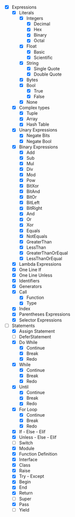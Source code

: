 - [X] Expressions
    - [X] Literals
        - [X] Integers
            - [X] Decimal
            - [X] Hex
            - [X] Binary
            - [X] Octal
        - [X] Float
            - [X] Basic
            - [X] Scientific
        - [X] String
            - [X] Single Quote
            - [X] Double Quote
        - [X] Bytes
        - [X] Bool
            - [X] True
            - [X] False
        - [X] None
    - [X] Complex types
        - [X] Tuple
        - [X] Array
        - [X] Hash Table
    - [X] Unary Expressions
        - [X] Negate Bits
        - [X] Negate Bool
    - [X] Binary Expressions
        - [X] Add
        - [X] Sub
        - [X] Mul
        - [X] Div
        - [X] Mod
        - [X] Pow
        - [X] BitXor
        - [X] BitAnd
        - [X] BitOr
        - [X] BitLeft
        - [X] BitRight
        - [X] And
        - [X] Or
        - [X] Xor
        - [X] Equals
        - [X] NotEquals
        - [X] GreaterThan
        - [X] LessThan
        - [X] GreaterThanOrEqual
        - [X] LessThanOrEqual
    - [X] Lambda Expressions
    - [X] One Line If
    - [X] One Line Unless
    - [X] Identifiers
    - [X] Generators
    - [X] Call
        - [X] Function
        - [X] Type
    - [X] Index
    - [X] Parentheses Expressions
    - [X] Selector Expressions
- [ ] Statements
    - [X] Assign Statement
    - [ ] DeferStatement
    - [x] Do While
        - [X] Continue
        - [X] Break
        - [X] Redo
    - [X] While
        - [X] Continue
        - [X] Break
        - [X] Redo
    - [X] Until
        - [X] Continue
        - [X] Break
        - [X] Redo
    - [X] For Loop
        - [X] Continue
        - [X] Break
        - [X] Redo
    - [X] If - Else - Elif
    - [X] Unless - Else - Elif
    - [ ] Switch
    - [X] Module
    - [X] Function Definition
    - [X] Interface
    - [X] Class
    - [X] Raise
    - [X] Try - Except
    - [X] Begin
    - [X] End
    - [X] Return
    - [ ] Super
    - [X] Pass
    - [ ] Yield